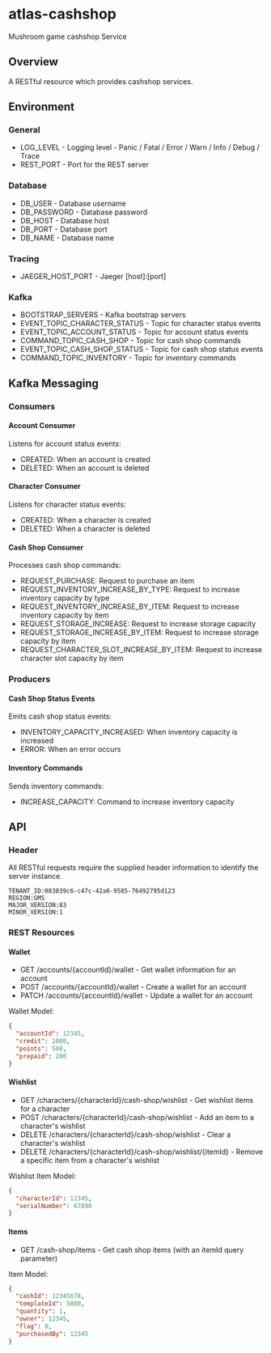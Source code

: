# atlas-cashshop
Mushroom game cashshop Service

## Overview

A RESTful resource which provides cashshop services.

## Environment

### General
- LOG_LEVEL - Logging level - Panic / Fatal / Error / Warn / Info / Debug / Trace
- REST_PORT - Port for the REST server

### Database
- DB_USER - Database username
- DB_PASSWORD - Database password
- DB_HOST - Database host
- DB_PORT - Database port
- DB_NAME - Database name

### Tracing
- JAEGER_HOST_PORT - Jaeger [host]:[port]

### Kafka
- BOOTSTRAP_SERVERS - Kafka bootstrap servers
- EVENT_TOPIC_CHARACTER_STATUS - Topic for character status events
- EVENT_TOPIC_ACCOUNT_STATUS - Topic for account status events
- COMMAND_TOPIC_CASH_SHOP - Topic for cash shop commands
- EVENT_TOPIC_CASH_SHOP_STATUS - Topic for cash shop status events
- COMMAND_TOPIC_INVENTORY - Topic for inventory commands

## Kafka Messaging

### Consumers

#### Account Consumer
Listens for account status events:
- CREATED: When an account is created
- DELETED: When an account is deleted

#### Character Consumer
Listens for character status events:
- CREATED: When a character is created
- DELETED: When a character is deleted

#### Cash Shop Consumer
Processes cash shop commands:
- REQUEST_PURCHASE: Request to purchase an item
- REQUEST_INVENTORY_INCREASE_BY_TYPE: Request to increase inventory capacity by type
- REQUEST_INVENTORY_INCREASE_BY_ITEM: Request to increase inventory capacity by item
- REQUEST_STORAGE_INCREASE: Request to increase storage capacity
- REQUEST_STORAGE_INCREASE_BY_ITEM: Request to increase storage capacity by item
- REQUEST_CHARACTER_SLOT_INCREASE_BY_ITEM: Request to increase character slot capacity by item

### Producers

#### Cash Shop Status Events
Emits cash shop status events:
- INVENTORY_CAPACITY_INCREASED: When inventory capacity is increased
- ERROR: When an error occurs

#### Inventory Commands
Sends inventory commands:
- INCREASE_CAPACITY: Command to increase inventory capacity

## API

### Header

All RESTful requests require the supplied header information to identify the server instance.

```
TENANT_ID:083839c6-c47c-42a6-9585-76492795d123
REGION:GMS
MAJOR_VERSION:83
MINOR_VERSION:1
```

### REST Resources

#### Wallet
- GET /accounts/{accountId}/wallet - Get wallet information for an account
- POST /accounts/{accountId}/wallet - Create a wallet for an account
- PATCH /accounts/{accountId}/wallet - Update a wallet for an account

Wallet Model:
```json
{
  "accountId": 12345,
  "credit": 1000,
  "points": 500,
  "prepaid": 200
}
```

#### Wishlist
- GET /characters/{characterId}/cash-shop/wishlist - Get wishlist items for a character
- POST /characters/{characterId}/cash-shop/wishlist - Add an item to a character's wishlist
- DELETE /characters/{characterId}/cash-shop/wishlist - Clear a character's wishlist
- DELETE /characters/{characterId}/cash-shop/wishlist/{itemId} - Remove a specific item from a character's wishlist

Wishlist Item Model:
```json
{
  "characterId": 12345,
  "serialNumber": 67890
}
```

#### Items
- GET /cash-shop/items - Get cash shop items (with an itemId query parameter)

Item Model:
```json
{
  "cashId": 12345678,
  "templateId": 5000,
  "quantity": 1,
  "owner": 12345,
  "flag": 0,
  "purchasedBy": 12345
}
```
